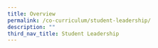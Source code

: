 ```yaml
---
title: Overview
permalink: /co-curriculum/student-leadership/
description: ""
third_nav_title: Student Leadership
---
```

